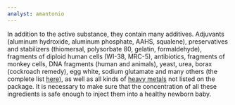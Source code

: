 ```yaml
---
analyst: amantonio
---
```


In addition to the active substance, they contain many additives. Adjuvants (aluminum hydroxide, aluminum phosphate, AAHS, squalene), preservatives and stabilizers (thiomersal, polysorbate 80, gelatin, formaldehyde), fragments of diploid human cells (WI-38, MRC-5), antibiotics, fragments of monkey cells, DNA fragments (human and animals), yeast, urea, borax (cockroach remedy), egg white, sodium glutamate and many others (the complete list [here](https://www.cdc.gov/vaccines/pubs/pinkbook/downloads/appendices/B/excipient-table-2.pdf)), as well as all kinds of [heavy metals](http://medcraveonline.com/IJVV/IJVV-04-00072.php) not listed on the package. It is necessary to make sure that the concentration of all these ingredients is safe enough to inject them into a healthy newborn baby.
